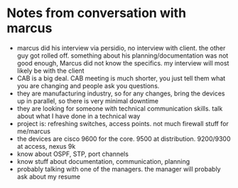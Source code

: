 # Notes from conversation with marcus
- marcus did his interview via persidio, no interview with client. the other guy got rolled off. something about his planning/documentation was not good enough, Marcus did not know the specifics. my interview will most likely be with the client
- CAB is a big deal. CAB meeting is much shorter, you just tell them what you are changing and people ask you questions. 
- they are manufacturing industry, so for any changes, bring the devices up in parallel, so there is very minimal downtime
- they are looking for someone with technical communication skills. talk about what I have done in a technical way
- project is: refreshing switches, access points. not much firewall stuff for me/marcus
- the devices are cisco 9600 for the core. 9500 at distribution. 9200/9300 at access, nexus 9k
- know about OSPF, STP, port channels
- know stuff about documentation, communication, planning
- probably talking with one of the managers. the manager will probably ask about my resume